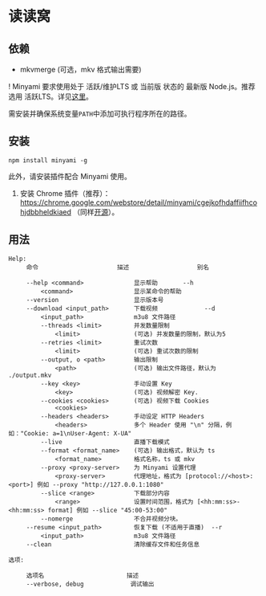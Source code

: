 # 读读窝

## 依赖
* mkvmerge (可选，mkv 格式输出需要)

! Minyami 要求使用处于 活跃/维护LTS 或 当前版 状态的 最新版 Node.js。推荐选用 活跃LTS。详见[这里](https://nodejs.org/zh-cn/about/releases/)。

需安装并确保系统变量`PATH`中添加可执行程序所在的路径。

## 安装

```
npm install minyami -g
```

此外，请安装插件配合 Minyami 使用。

1. 安装 Chrome 插件（推荐）：https://chrome.google.com/webstore/detail/minyami/cgejkofhdaffiifhcohjdbbheldkiaed （同样[开源](https://github.com/Last-Order/Minyami-chrome-extension)）。


## 用法
```
Help:
     命令                      描述                   别名

     --help <command>              显示帮助       --h
         <command>                 显示某命令的帮助
     --version                     显示版本号
     --download <input_path>       下载视频             --d
         <input_path>              m3u8 文件路径
         --threads <limit>         并发数量限制
             <limit>               (可选) 并发数量的限制，默认为5
         --retries <limit>         重试次数
             <limit>               (可选) 重试次数的限制
         --output, o <path>        输出限制
             <path>                (可选) 输出文件路径，默认为 ./output.mkv
         --key <key>               手动设置 Key
             <key>                 (可选) 视频解密 Key.
         --cookies <cookies>       (可选) 视频下载 Cookies
             <cookies>
         --headers <headers>       手动设定 HTTP Headers
             <headers>             多个 Header 使用 "\n" 分隔，例如："Cookie: a=1\nUser-Agent: X-UA"
         --live                    直播下载模式
         --format <format_name>    (可选) 输出格式，默认为 ts
             <format_name>         格式名称，ts 或 mkv
         --proxy <proxy-server>    为 Minyami 设置代理
             <proxy-server>        代理地址，格式为 [protocol://<host>:<port>] 例如 --proxy "http://127.0.0.1:1080"
         --slice <range>           下载部分内容
             <range>               设置时间范围，格式为 [<hh:mm:ss>-<hh:mm:ss> format] 例如 --slice "45:00-53:00"
         --nomerge                 不合并视频分块。
     --resume <input_path>         恢复下载 (不适用于直播)  --r
         <input_path>              m3u8 文件路径
     --clean                       清除缓存文件和任务信息

选项:

     选项名                       描述
     --verbose, debug             调试输出
```

